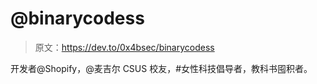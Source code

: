# @binarycodess

> 原文：<https://dev.to/0x4bsec/binarycodess>

开发者@Shopify，@麦吉尔 CSUS 校友，#女性科技倡导者，教科书囤积者。